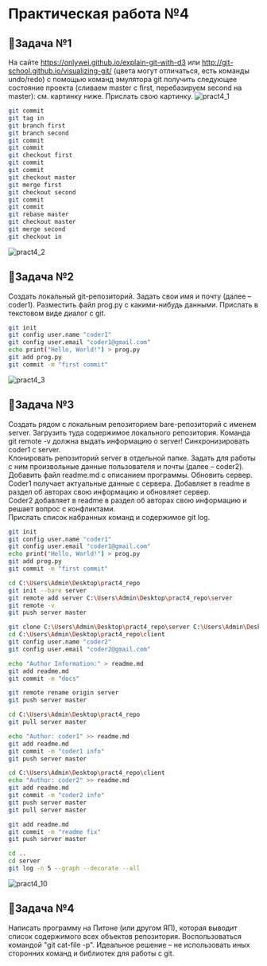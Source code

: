 # Практическая работа №4
## 🌸Задача №1
На сайте https://onlywei.github.io/explain-git-with-d3 или http://git-school.github.io/visualizing-git/ (цвета могут отличаться, есть команды undo/redo) с помощью команд эмулятора git получить следующее состояние проекта (сливаем master с first, перебазируем second на master): см. картинку ниже. Прислать свою картинку.
![pract4_1](https://github.com/user-attachments/assets/4e21d977-746a-4999-a856-10a902763de5)
```bash
git commit
git tag in
git branch first
git branch second
git commit
git commit
git checkout first
git commit
git commit
git checkout master
git merge first
git checkout second
git commit
git commit
git rebase master
git checkout master
git merge second
git checkout in
```
![pract4_2](https://github.com/user-attachments/assets/3d471cf4-c50f-4110-9a77-5be99314279f)
## 🌸Задача №2
Создать локальный git-репозиторий. Задать свои имя и почту (далее – coder1). Разместить файл prog.py с какими-нибудь данными. Прислать в текстовом виде диалог с git.
```bash
git init
git config user.name "coder1"
git config user.email "coder1@gmail.com"
echo print("Hello, World!") > prog.py
git add prog.py
git commit -m "first commit"
```
![pract4_3](https://github.com/user-attachments/assets/b9b81204-6cd1-4f4f-b914-18341ca00d4b)
## 🌸Задача №3
Создать рядом с локальным репозиторием bare-репозиторий с именем server. Загрузить туда содержимое локального репозитория. Команда git remote -v должна выдать информацию о server! Синхронизировать coder1 с server.  
Клонировать репозиторий server в отдельной папке. Задать для работы с ним произвольные данные пользователя и почты (далее – coder2). Добавить файл readme.md с описанием программы. Обновить сервер.  
Coder1 получает актуальные данные с сервера. Добавляет в readme в раздел об авторах свою информацию и обновляет сервер.  
Coder2 добавляет в readme в раздел об авторах свою информацию и решает вопрос с конфликтами.  
Прислать список набранных команд и содержимое git log.  
```bash
git init
git config user.name "coder1"
git config user.email "coder1@gmail.com"
echo print("Hello, World!") > prog.py
git add prog.py
git commit -m "first commit"

cd C:\Users\Admin\Desktop\pract4_repo
git init --bare server
git remote add server C:\Users\Admin\Desktop\pract4_repo\server
git remote -v
git push server master

git clone C:\Users\Admin\Desktop\pract4_repo\server C:\Users\Admin\Desktop\pract4_repo\client
cd C:\Users\Admin\Desktop\pract4_repo\client
git config user.name "coder2"
git config user.email "coder2@gmail.com"

echo "Author Information:" > readme.md
git add readme.md
git commit -m "docs"

git remote rename origin server
git push server master

cd C:\Users\Admin\Desktop\pract4_repo
git pull server master

echo "Author: coder1" >> readme.md
git add readme.md
git commit -m "coder1 info"
git push server master

cd C:\Users\Admin\Desktop\pract4_repo\client
echo "Author: coder2" >> readme.md
git add readme.md
git commit -m "coder2 info"
git push server master
git pull server master

git add readme.md
git commit -m "readme fix"
git push server master

cd ..
cd server
git log -n 5 --graph --decorate --all
```
![pract4_10](https://github.com/user-attachments/assets/9ebc1d69-f504-43d8-ba4f-89d9cb28e520)
## 🌸Задача №4
Написать программу на Питоне (или другом ЯП), которая выводит список содержимого всех объектов репозитория. Воспользоваться командой "git cat-file -p". Идеальное решение – не использовать иных сторонних команд и библиотек для работы с git.
